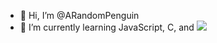 - 👋 Hi, I’m @ARandomPenguin
- 🌱 I’m currently learning JavaScript, C, and 
![](https://github-readme-stats.vercel.app/api/top-langs/?username=ARandomPenguin&show_icons=true&theme=radical)

<!---
ARandomPenguin/ARandomPenguin is a ✨ special ✨ repository because its `README.md` (this file) appears on your GitHub profile.
You can click the Preview link to take a look at your changes.
--->

